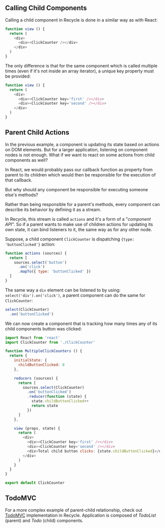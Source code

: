 ## Calling Child Components
Calling a child component in Recycle is done in a similar way as with React:

```javascript
function view () {
  return (
    <div>
      <div><ClickCounter /></div>
    </div>
  )
}
```

The only difference is that for the same component which is called multiple times (even if it's not inside an array iterator), 
a unique key property must be provided:

```javascript
function view () {
  return (
    <div>
      <div><ClickCounter key='first' /></div>
      <div><ClickCounter key='second' /></div>
    </div>
  )
}
```

## Parent Child Actions
In the previous example, a component is updating its state based on actions on DOM elements.
But for a larger application, listening on component nodes is not enough. 
What if we want to react on some actions from child components as well? 

In React, we would probably pass our callback function as property from parent to 
its children which would then be responsible for the execution of that callback.

But why should any component be responsible for executing someone else's methods?

Rather than being responsible for a parent's methods,
every component can describe its behavior by defining it as a stream. 

In Recycle, this stream is called `actions` and it's a form of a "*component API*".
So if a parent wants to make use of children actions for updating its own state, 
it can bind listeners to it, the same way as for any other node.

Suppose, a child component `ClickCounter` is dispatching `{type: 'buttonClicked'}` action:

```javascript
function actions (sources) {
  return [
    sources.select('button')
      .on('click')
      .mapTo({ type: 'buttonClicked' })
  ]
}
```

The same way a `div` element can be listened to by using: `select('div').on('click')`,
a parent component can do the same for `ClickCounter`:

```javascript
select(ClickCounter)
  .on('buttonClicked')
```

We can now create a component that is tracking how many times any of its child components button was clicked:

```javascript
import React from 'react'
import ClickCounter from './ClickCounter'

function MultipleClickCounters () {
  return {
    initialState: {
      childButtonClicked: 0
    },

    reducers (sources) {
      return [
        sources.select(ClickCounter)
          .on('buttonClicked')
          .reducer(function (state) {
            state.childButtonClicked++
            return state
          })
      ]
    },

    view (props, state) {
      return (
        <div>
          <div><ClickCounter key='first' /></div>
          <div><ClickCounter key='second' /></div>
          <div>Total child button clicks: {state.childButtonClicked}</div>
        </div>
      )
    }
  }
}

export default ClickCounter
```

## TodoMVC
For a more complex example of parent-child relationship, check out [TodoMVC](https://github.com/recyclejs/recycle/tree/master/examples/TodoMVC)
implementation in Recycle. 
Application is composed of *TodoList* (parent) and *Todo* (child) components.